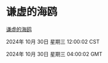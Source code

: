 # 谦虚的海鸥
[谦虚的海鸥](http://219.139.197.74:56308/qxdho/course/base/hotlink/index.php)

2024年 10月 30日 星期三 12:00:02 CST

2024年 10月 30日 星期三 04:00:02 GMT
